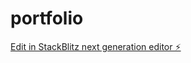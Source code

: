 # portfolio

[Edit in StackBlitz next generation editor ⚡️](https://stackblitz.com/~/github.com/webazeem/portfolio)